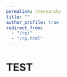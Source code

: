```yaml
---
permalink: /research/
title: ""
author_profile: true
redirect_from: 
  - "/rp/"
  - "/rp.html"
---
```


TEST
==
